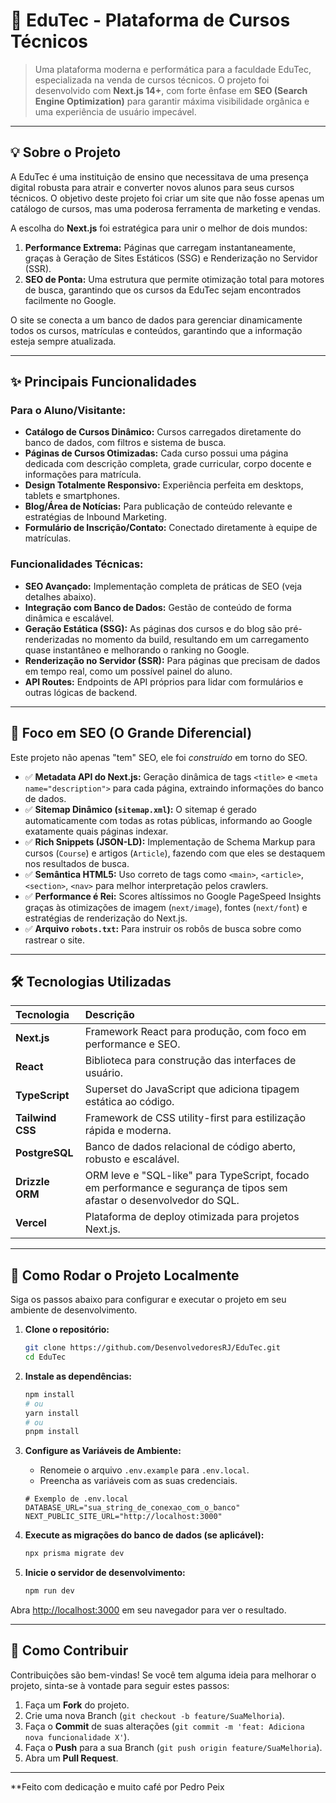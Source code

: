 # 🚀 EduTec - Plataforma de Cursos Técnicos

> Uma plataforma moderna e performática para a faculdade EduTec, especializada na venda de cursos técnicos. O projeto foi desenvolvido com **Next.js 14+**, com forte ênfase em **SEO (Search Engine Optimization)** para garantir máxima visibilidade orgânica e uma experiência de usuário impecável.

-----

## 💡 Sobre o Projeto

A EduTec é uma instituição de ensino que necessitava de uma presença digital robusta para atrair e converter novos alunos para seus cursos técnicos. O objetivo deste projeto foi criar um site que não fosse apenas um catálogo de cursos, mas uma poderosa ferramenta de marketing e vendas.

A escolha do **Next.js** foi estratégica para unir o melhor de dois mundos:

1.  **Performance Extrema:** Páginas que carregam instantaneamente, graças à Geração de Sites Estáticos (SSG) e Renderização no Servidor (SSR).
2.  **SEO de Ponta:** Uma estrutura que permite otimização total para motores de busca, garantindo que os cursos da EduTec sejam encontrados facilmente no Google.

O site se conecta a um banco de dados para gerenciar dinamicamente todos os cursos, matrículas e conteúdos, garantindo que a informação esteja sempre atualizada.

-----

## ✨ Principais Funcionalidades

### Para o Aluno/Visitante:

  * **Catálogo de Cursos Dinâmico:** Cursos carregados diretamente do banco de dados, com filtros e sistema de busca.
  * **Páginas de Cursos Otimizadas:** Cada curso possui uma página dedicada com descrição completa, grade curricular, corpo docente e informações para matrícula.
  * **Design Totalmente Responsivo:** Experiência perfeita em desktops, tablets e smartphones.
  * **Blog/Área de Notícias:** Para publicação de conteúdo relevante e estratégias de Inbound Marketing.
  * **Formulário de Inscrição/Contato:** Conectado diretamente à equipe de matrículas.

### Funcionalidades Técnicas:

  * **SEO Avançado:** Implementação completa de práticas de SEO (veja detalhes abaixo).
  * **Integração com Banco de Dados:** Gestão de conteúdo de forma dinâmica e escalável.
  * **Geração Estática (SSG):** As páginas dos cursos e do blog são pré-renderizadas no momento da build, resultando em um carregamento quase instantâneo e melhorando o ranking no Google.
  * **Renderização no Servidor (SSR):** Para páginas que precisam de dados em tempo real, como um possível painel do aluno.
  * **API Routes:** Endpoints de API próprios para lidar com formulários e outras lógicas de backend.

-----

## 🎯 Foco em SEO (O Grande Diferencial)

Este projeto não apenas "tem" SEO, ele foi *construído* em torno do SEO.

  - ✅ **Metadata API do Next.js:** Geração dinâmica de tags `<title>` e `<meta name="description">` para cada página, extraindo informações do banco de dados.
  - ✅ **Sitemap Dinâmico (`sitemap.xml`):** O sitemap é gerado automaticamente com todas as rotas públicas, informando ao Google exatamente quais páginas indexar.
  - ✅ **Rich Snippets (JSON-LD):** Implementação de Schema Markup para cursos (`Course`) e artigos (`Article`), fazendo com que eles se destaquem nos resultados de busca.
  - ✅ **Semântica HTML5:** Uso correto de tags como `<main>`, `<article>`, `<section>`, `<nav>` para melhor interpretação pelos crawlers.
  - ✅ **Performance é Rei:** Scores altíssimos no Google PageSpeed Insights graças às otimizações de imagem (`next/image`), fontes (`next/font`) e estratégias de renderização do Next.js.
  - ✅ **Arquivo `robots.txt`:** Para instruir os robôs de busca sobre como rastrear o site.

-----

## 🛠️ Tecnologias Utilizadas

| Tecnologia | Descrição |
| :--- | :--- |
| **Next.js** | Framework React para produção, com foco em performance e SEO. |
| **React** | Biblioteca para construção das interfaces de usuário. |
| **TypeScript** | Superset do JavaScript que adiciona tipagem estática ao código. |
| **Tailwind CSS** | Framework de CSS utility-first para estilização rápida e moderna. |
| **PostgreSQL** | Banco de dados relacional de código aberto, robusto e escalável. |
| **Drizzle ORM** | ORM leve e "SQL-like" para TypeScript, focado em performance e segurança de tipos sem afastar o desenvolvedor do SQL. |
| **Vercel** | Plataforma de deploy otimizada para projetos Next.js. |

-----

## 🏁 Como Rodar o Projeto Localmente

Siga os passos abaixo para configurar e executar o projeto em seu ambiente de desenvolvimento.

1.  **Clone o repositório:**

    ```bash
    git clone https://github.com/DesenvolvedoresRJ/EduTec.git
    cd EduTec
    ```

2.  **Instale as dependências:**

    ```bash
    npm install
    # ou
    yarn install
    # ou
    pnpm install
    ```

3.  **Configure as Variáveis de Ambiente:**

      - Renomeie o arquivo `.env.example` para `.env.local`.
      - Preencha as variáveis com as suas credenciais.

    <!-- end list -->

    ```env
    # Exemplo de .env.local
    DATABASE_URL="sua_string_de_conexao_com_o_banco"
    NEXT_PUBLIC_SITE_URL="http://localhost:3000"
    ```

4.  **Execute as migrações do banco de dados (se aplicável):**

    ```bash
    npx prisma migrate dev
    ```

5.  **Inicie o servidor de desenvolvimento:**

    ```bash
    npm run dev
    ```

Abra [http://localhost:3000](https://www.google.com/search?q=http://localhost:3000) em seu navegador para ver o resultado.

-----

## 🤝 Como Contribuir

Contribuições são bem-vindas\! Se você tem alguma ideia para melhorar o projeto, sinta-se à vontade para seguir estes passos:

1.  Faça um **Fork** do projeto.
2.  Crie uma nova Branch (`git checkout -b feature/SuaMelhoria`).
3.  Faça o **Commit** de suas alterações (`git commit -m 'feat: Adiciona nova funcionalidade X'`).
4.  Faça o **Push** para a sua Branch (`git push origin feature/SuaMelhoria`).
5.  Abra um **Pull Request**.

-----

**Feito com dedicação e muito café por Pedro Peix
